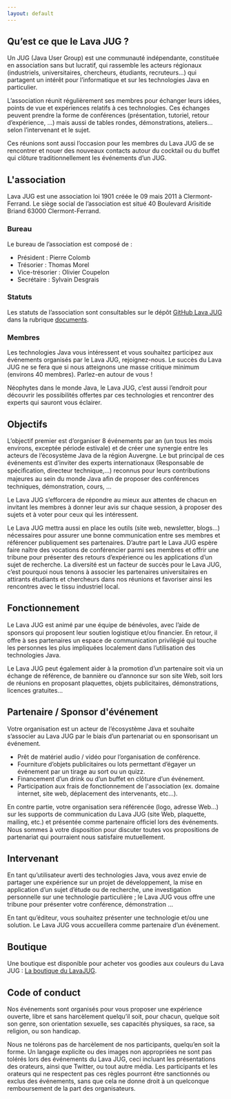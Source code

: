 ```yaml
---
layout: default
---
```


## Qu’est ce que le Lava JUG ?
Un JUG (Java User Group) est une communauté indépendante, constituée en association sans but lucratif, qui rassemble les acteurs régionaux (industriels, universitaires, chercheurs, étudiants, recruteurs…) qui partagent un intérêt pour lʼinformatique et sur les technologies Java en particulier.

Lʼassociation réunit régulièrement ses membres pour échanger leurs idées, points de vue et expériences relatifs à ces technologies. Ces échanges peuvent prendre la forme de conférences (présentation, tutoriel, retour dʼexpérience, ...) mais aussi de tables rondes, démonstrations, ateliers… selon lʼintervenant et le sujet.

Ces réunions sont aussi lʼoccasion pour les membres du Lava JUG de se rencontrer et nouer des nouveaux contacts autour du cocktail ou du buffet qui clôture traditionnellement les événements dʼun JUG.

## L'association

Lava JUG est une association loi 1901 créée le 09 mais 2011 à Clermont-Ferrand. Le siège social de l’association est situé 40 Boulevard Arisitide Briand 63000 Clermont-Ferrand.

### Bureau 

Le bureau de l’association est composé de :

* Président : Pierre Colomb
* Trésorier : Thomas Morel
* Vice-trésorier : Olivier Coupelon
* Secrétaire : Sylvain Desgrais

### Statuts

Les statuts de l’association sont consultables sur le dépôt [GitHub Lava JUG](https://github.com/LavaJUG) dans la rubrique [documents](https://github.com/LavaJUG/documents/blob/master/Statuts_LavaJUG.md).

### Membres

Les technologies Java vous intéressent et vous souhaitez participez aux événements organisés par le Lava JUG, rejoignez-nous. Le succès du Lava JUG ne se fera que si nous atteignons une masse critique minimum (environs 40 membres). Parlez-en autour de vous !

Néophytes dans le monde Java, le Lava JUG, cʼest aussi lʼendroit pour découvrir les possibilités offertes par ces technologies et rencontrer des experts qui sauront vous éclairer.

## Objectifs

Lʼobjectif premier est dʼorganiser 8 événements par an (un tous les mois environs, exceptée période estivale) et de créer une synergie entre les acteurs de lʼécosystème Java de la région Auvergne. Le but principal de ces événements est dʼinviter des experts internationaux (Responsable de spéciﬁcation, directeur technique,...) reconnus pour leurs contributions majeures au sein du monde Java aﬁn de proposer des conférences techniques, démonstration, cours, ... 

Le Lava JUG sʼefforcera de répondre au mieux aux attentes de chacun en invitant les membres à donner leur avis sur chaque session, à proposer des sujets et à voter pour ceux qui les intéressent.

Le Lava JUG mettra aussi en place les outils (site web, newsletter, blogs…) nécessaires pour assurer une bonne communication entre ses membres et référencer publiquement ses partenaires. Dʼautre part le Lava JUG espère faire naître des vocations de conférencier parmi ses membres et offrir une tribune pour présenter des retours dʼexpérience ou les applications dʼun sujet de recherche. La diversité est un facteur de succès pour le Lava JUG, cʼest pourquoi nous tenons à associer les partenaires universitaires en attirants étudiants et chercheurs dans nos réunions et favoriser ainsi les rencontres avec le tissu industriel local. 

## Fonctionnement

Le Lava JUG est animé par une équipe de bénévoles, avec lʼaide de sponsors qui proposent leur soutien logistique et/ou ﬁnancier. En retour, il offre à ses partenaires un espace de communication privilégié qui touche les personnes les plus impliquées localement dans lʼutilisation des technologies Java.

Le Lava JUG peut également aider à la promotion dʼun partenaire soit via un échange de référence, de bannière ou dʼannonce sur son site Web, soit lors de réunions en proposant plaquettes, objets publicitaires, démonstrations, licences gratuites…

## Partenaire / Sponsor d'événement

Votre organisation est un acteur de lʼécosystème Java et souhaite sʼassocier au Lava JUG par le biais dʼun partenariat ou en sponsorisant un événement.

* Prêt de matériel audio / vidéo pour lʼorganisation de conférence.
* Fourniture dʼobjets publicitaires ou lots permettant dʼégayer un événement par un tirage au sort ou un quizz.
* Financement dʼun drink ou dʼun buffet en clôture dʼun événement.
* Participation aux frais de fonctionnement de l'association (ex. domaine internet, site web, déplacement des intervenants, etc...).

En contre partie, votre organisation sera référencée (logo, adresse Web…) sur les supports de communication du Lava JUG (site Web, plaquette, mailing, etc.) et présentée comme partenaire ofﬁciel lors des événements. Nous sommes à votre disposition pour discuter toutes vos propositions de partenariat qui pourraient nous satisfaire mutuellement.

## Intervenant

En tant quʼutilisateur averti des technologies Java, vous avez envie de partager une expérience sur un projet de développement, la mise en application dʼun sujet dʼétude ou de recherche, une investigation personnelle sur une technologie particulière ; le Lava JUG vous offre une tribune pour présenter votre conférence, démonstration …

En tant quʼéditeur, vous souhaitez présenter une technologie et/ou une solution. Le Lava JUG vous accueillera comme partenaire dʼun événement.

## Boutique

Une boutique est disponible pour acheter vos goodies aux couleurs du Lava JUG : [La boutique du LavaJUG](https://shop.spreadshirt.fr/lavajug/).

## Code of conduct

Nos événements sont organisés pour vous proposer une expérience ouverte, libre et sans harcèlement quelqu’il soit, pour chacun, quelque soit son genre, son orientation sexuelle, ses capacités physiques, sa race, sa religion, ou son handicap.

Nous ne tolérons pas de harcèlement de nos participants, quelqu’en soit la forme. Un langage explicite ou des images non appropriées ne sont pas tolérés lors des événements du Lava JUG, ceci incluant les présentations des orateurs, ainsi que Twitter, ou tout autre média. Les participants et les orateurs qui ne respectent pas ces règles pourront être sanctionnés ou exclus des événements, sans que cela ne donne droit à un quelconque remboursement de la part des organisateurs.
